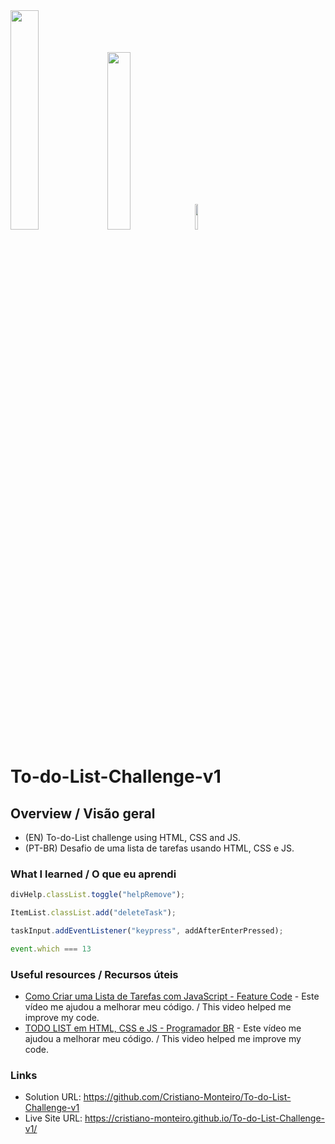 <div>
    <img src="https://user-images.githubusercontent.com/91402144/163905072-05a10cb0-c206-45f1-9d2b-3ca2f28a80d7.png" width="30%">
    <img src="https://user-images.githubusercontent.com/91402144/163905085-4c60ae01-b315-4864-add0-d3bea1e47db2.png" width="27%">
    <img src="https://user-images.githubusercontent.com/91402144/163905104-ad694cc7-8261-4e20-9e36-c4bd64af7112.png" width="10.2%">
</div>

# To-do-List-Challenge-v1
## Overview / Visão geral
- (EN) To-do-List challenge using HTML, CSS and JS.
- (PT-BR) Desafio de uma lista de tarefas usando HTML, CSS e JS.

### What I learned / O que eu aprendi
```js
divHelp.classList.toggle("helpRemove");

ItemList.classList.add("deleteTask");

taskInput.addEventListener("keypress", addAfterEnterPressed);

event.which === 13
```

### Useful resources / Recursos úteis
- [Como Criar uma Lista de Tarefas com JavaScript - Feature Code](https://www.youtube.com/watch?v=xzf4DOnG-fo&ab_channel=FeatureCode) - Este vídeo me ajudou a melhorar meu código. / This video helped me improve my code.
- [TODO LIST em HTML, CSS e JS - Programador BR](https://www.youtube.com/watch?v=qGk6NV9bM8s&t=277s&ab_channel=ProgramadorBR) - Este vídeo me ajudou a melhorar meu código. / This video helped me improve my code.

### Links
- Solution URL: https://github.com/Cristiano-Monteiro/To-do-List-Challenge-v1
- Live Site URL: https://cristiano-monteiro.github.io/To-do-List-Challenge-v1/
